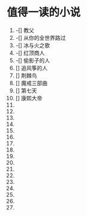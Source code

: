 # 值得一读的小说

1. -[] 教父
1. -[] 从你的全世界路过
1. -[] 冰与火之歌
1. -[] 红顶商人
1. -[] 偷影子的人
1. [] 追风筝的人
1. [] 荆棘鸟
1. [] 魔戒三部曲
1. [] 第七天
1. [] 康熙大帝
1.
1.
1.
1.
1.
1.
1.
1.
1.
1.
1.
1.
1.
1.
1.
1.
1.
